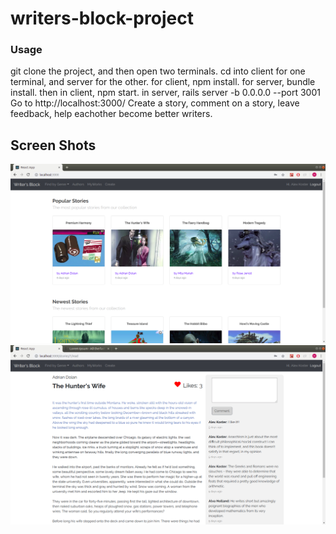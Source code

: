 # writers-block-project

### Usage

git clone the project, and then open two terminals.
cd into client for one terminal, and server for the other.
for client, npm install.
for server, bundle install.
then in client, npm start.
in server, rails server -b 0.0.0.0 --port 3001 
Go to http://localhost:3000/
Create a story, comment on a story, leave feedback, help eachother become better writers. 

## Screen Shots

!["Homepage"](https://github.com/mBarlescu/writers-block-project/blob/master/Screenshot%20from%202019-01-15%2022-43-13.png?raw=true)
!["Leaving feedback on a story"](https://github.com/mBarlescu/writers-block-project/blob/master/Screenshot%20from%202019-01-15%2022-45-00.png?raw=true)
